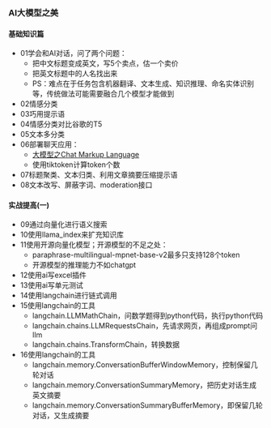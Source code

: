 ### AI大模型之美

#### 基础知识篇
* 01学会和AI对话，问了两个问题：
  * 把中文标题变成英文，写5个卖点，估一个卖价
  * 把英文标题中的人名找出来
  * PS：难点在于任务包含机器翻译、文本生成、知识推理、命名实体识别等，传统做法可能需要融合几个模型才能做到
* 02情感分类
* 03巧用提示语
* 04情感分类对比谷歌的T5
* 05文本多分类
* 06部署聊天应用：
  * [大模型之Chat Markup Language](https://blog.csdn.net/fzcoolbaby/article/details/133970545)
  * 使用tiktoken计算token个数
* 07标题聚类、文本归类、利用文章摘要压缩提示语
* 08文本改写、屏蔽字词、moderation接口

#### 实战提高(一)
* 09通过向量化进行语义搜索
* 10使用llama_index来扩充知识库
* 11使用开源向量化模型；开源模型的不足之处：
  * paraphrase-multilingual-mpnet-base-v2最多只支持128个token
  * 开源模型的推理能力不如chatgpt
* 12使用ai写excel插件
* 13使用ai写单元测试
* 14使用langchain进行链式调用
* 15使用langchain的工具
  * langchain.LLMMathChain，问数学题得到python代码，执行python代码
  * langchain.chains.LLMRequestsChain，先请求网页，再组成prompt问llm
  * langchain.chains.TransformChain，转换数据
* 16使用langchain的工具
  * langchain.memory.ConversationBufferWindowMemory，控制保留几轮对话
  * langchain.memory.ConversationSummaryMemory，把历史对话生成英文摘要
  * langchain.memory.ConversationSummaryBufferMemory，即保留几轮对话，又生成摘要
  
  
